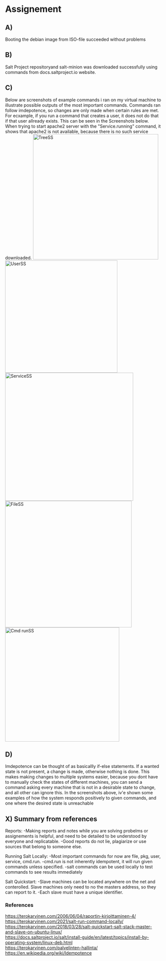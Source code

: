 # Assignement 
## A)
Booting the debian image from ISO-file succeeded without problems
## B)
Salt Project repositoryand salt-minion was downloaded successfully using commands from docs.saltproject.io website.
## C)
Below are screenshots of example commands i ran on my virtual machine to illustrate possible outputs of the most important commands.
Commands ran follow imdepotence, so changes are only made when certain rules are met. For ecxample, if you run a command that creates a user, it does not do that if that user allready exists.
This can be seen in the Screenshots below. When trying to start apache2 server with the "Service.running" command, it shows that apache2 is not available, because there is no such service downloaded.
<img width="404" alt="TreeSS" src="https://github.com/user-attachments/assets/9bbbd5d7-dd4a-45a6-a890-c8d7ea11eca9" />  
<img width="362" alt="UserSS" src="https://github.com/user-attachments/assets/061251aa-e4fe-423a-ac8e-8f5900939e6e" />  
<img width="413" alt="ServiceSS" src="https://github.com/user-attachments/assets/d28b265a-6d41-42b6-928c-846cbfbc011f" />  
<img width="408" alt="FileSS" src="https://github.com/user-attachments/assets/91d21f89-ea06-44fb-bd60-12196d7c7038" />  
<img width="368" alt="Cmd runSS" src="https://github.com/user-attachments/assets/0c51083f-15e2-49cc-8a5c-d516fb59acda" />  

## D)
Imdepotence can be thought of as basicallly if-else statements. If a wanted state is not present, a change is made, otherwise nothing is done.
This makes making changes to multiple systems easier, because you dont have to manually check the states of different machines, you can send a command asking every machine that is not in a desirable state to change, and all other can ignore this. In the screenshots above, iv'e shown some examples of how the system responds positively to given commands, and one where the desired state is unreachable

## X) Summary from references
Reports:
-Making reports and notes while you are solving probelms or assignements is helpful, and need to be detailed to be understood by everyone and replicatable.
-Good reports do not lie, plagiarize or use sources that belong to someone else.

Running Salt Locally:
-Most important commands for now are file, pkg, user, service, cmd.run.
-cmd.run is not inherently idempotent, it will run given commands unless specified.
-salt commands can be used locally to test commands to see results immediately

Salt Quickstart:
-Slave machines can be located anywhere on the net and conterolled. Slave machines only need to no the masters address, so they can report to it.
-Each slave must have a unique identifier.


### References
https://terokarvinen.com/2006/06/04/raportin-kirjoittaminen-4/  
https://terokarvinen.com/2021/salt-run-command-locally/  
https://terokarvinen.com/2018/03/28/salt-quickstart-salt-stack-master-and-slave-on-ubuntu-linux/  
https://docs.saltproject.io/salt/install-guide/en/latest/topics/install-by-operating-system/linux-deb.html  
https://terokarvinen.com/palvelinten-hallinta/  
https://en.wikipedia.org/wiki/Idempotence  




